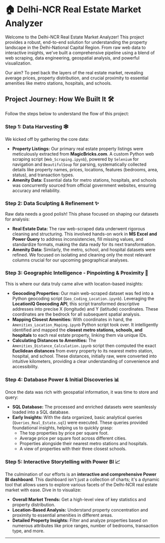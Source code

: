 # 🏠 Delhi-NCR Real Estate Market Analyzer

Welcome to the Delhi-NCR Real Estate Market Analyzer! This project provides a robust, end-to-end solution for understanding the property landscape in the Delhi-National Capital Region. From raw web data to interactive insights, we've built a comprehensive pipeline using a blend of web scraping, data engineering, geospatial analysis, and powerful visualization.

Our aim? To peel back the layers of the real estate market, revealing average prices, property distribution, and crucial proximity to essential amenities like metro stations, hospitals, and schools.

## Project Journey: How We Built It 🛠️

Follow the steps below to understand the flow of this project:

### Step 1: Data Harvesting 🕸️

We kicked off by gathering the core data:

* **Property Listings:** Our primary real estate property listings were meticulously extracted from **MagicBricks.com**. A custom Python web scraping script (`Web_Scraping.ipynb`), powered by `Selenium` for navigation and `BeautifulSoup` for parsing, systematically collected details like property names, prices, locations, features (bedrooms, area, status), and transaction types.
* **Amenity Data:** Essential data for metro stations, hospitals, and schools was concurrently sourced from official government websites, ensuring accuracy and reliability.

### Step 2: Data Sculpting & Refinement ✨

Raw data needs a good polish! This phase focused on shaping our datasets for analysis:

* **Real Estate Data:** The raw web-scraped data underwent rigorous cleaning and structuring. This involved hands-on work in **MS Excel and Power Query** to address inconsistencies, fill missing values, and standardize formats, making the data ready for its next transformation.
* **Amenity Data:** Similarly, the metro, school, and hospital datasets were refined. We focused on isolating and cleaning only the most relevant columns crucial for our upcoming geographical analyses.

### Step 3: Geographic Intelligence - Pinpointing & Proximity 📍

This is where our data truly came alive with location-based insights:

* **Geocoding Properties:** Our main web-scraped dataset was fed into a Python geocoding script (`Geo_Coding_Location.ipynb`). Leveraging the **LocationIQ Geocoding API**, this script transformed descriptive addresses into precise X (longitude) and Y (latitude) coordinates. These coordinates are the bedrock for all subsequent spatial analysis.
* **Mapping Closest Amenities:** With coordinates in hand, the `Amenities_Location_Maping.ipynb` Python script took over. It intelligently identified and mapped the **closest metro stations, schools, and hospitals** to each real estate property, linking them via unique IDs.
* **Calculating Distances to Amenities:** The `Amenities_Distance_Calculation.ipynb` script then computed the exact **Euclidean distances** from every property to its nearest metro station, hospital, and school. These distances, initially raw, were converted into intuitive kilometers, providing a clear understanding of convenience and accessibility.

### Step 4: Database Power & Initial Discoveries 📊

Once the data was rich with geospatial information, it was time to store and query:

* **SQL Database:** The processed and enriched datasets were seamlessly loaded into a SQL database.
* **Early Insights:** With the data organized, basic analytical queries (`Queries_Real_Estate.sql`) were executed. These queries provided foundational insights, helping us to quickly grasp:
    * The top properties by price per square foot.
    * Average price per square foot across different cities.
    * Properties alongside their nearest metro stations and hospitals.
    * A view of properties with their three closest schools.

### Step 5: Interactive Storytelling with Power BI 📈

The culmination of our efforts is an **interactive and comprehensive Power BI dashboard**. This dashboard isn't just a collection of charts; it's a dynamic tool that allows users to explore various facets of the Delhi-NCR real estate market with ease. Dive in to visualize:

* **Overall Market Trends:** Get a high-level view of key statistics and property distribution.
* **Location-Based Analysis:** Understand property concentration and proximity to essential amenities in different areas.
* **Detailed Property Insights:** Filter and analyze properties based on numerous attributes like price ranges, number of bedrooms, transaction type, and more.

---
